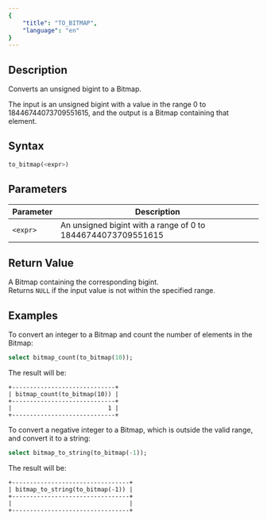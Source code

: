 ```yaml
---
{
    "title": "TO_BITMAP",
    "language": "en"
}
---
```


<!-- 
Licensed to the Apache Software Foundation (ASF) under one
or more contributor license agreements.  See the NOTICE file
distributed with this work for additional information
regarding copyright ownership.  The ASF licenses this file
to you under the Apache License, Version 2.0 (the
"License"); you may not use this file except in compliance
with the License.  You may obtain a copy of the License at

  http://www.apache.org/licenses/LICENSE-2.0

Unless required by applicable law or agreed to in writing,
software distributed under the License is distributed on an
"AS IS" BASIS, WITHOUT WARRANTIES OR CONDITIONS OF ANY
KIND, either express or implied.  See the License for the
specific language governing permissions and limitations
under the License.
-->

## Description

Converts an unsigned bigint to a Bitmap.

The input is an unsigned bigint with a value in the range 0 to 18446744073709551615, and the output is a Bitmap containing that element.

## Syntax

```sql
to_bitmap(<expr>)
```

## Parameters

| Parameter | Description                                        |
|-----------|----------------------------------------------------|
| `<expr>`  | An unsigned bigint with a range of 0 to 18446744073709551615 |

## Return Value

A Bitmap containing the corresponding bigint.  
Returns `NULL` if the input value is not within the specified range.

## Examples

To convert an integer to a Bitmap and count the number of elements in the Bitmap:

```sql
select bitmap_count(to_bitmap(10));
```

The result will be:

```text
+-----------------------------+
| bitmap_count(to_bitmap(10)) |
+-----------------------------+
|                           1 |
+-----------------------------+
```

To convert a negative integer to a Bitmap, which is outside the valid range, and convert it to a string:

```sql
select bitmap_to_string(to_bitmap(-1));
```

The result will be:

```text
+---------------------------------+
| bitmap_to_string(to_bitmap(-1)) |
+---------------------------------+
|                                 |
+---------------------------------+
```
